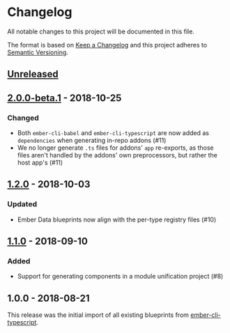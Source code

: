 # Changelog

All notable changes to this project will be documented in this file.

The format is based on [Keep a Changelog](http://keepachangelog.com/en/1.0.0/) and this project adheres to [Semantic Versioning](http://semver.org/spec/v2.0.0.html).

## [Unreleased]

## [2.0.0-beta.1] - 2018-10-25

### Changed
- Both `ember-cli-babel` and `ember-cli-typescript` are now added as `dependencies` when generating in-repo addons (#11)
- We no longer generate `.ts` files for addons' `app` re-exports, as those files aren't handled by the addons' own preprocessors, but rather the host app's (#11)

## [1.2.0] - 2018-10-03

### Updated
- Ember Data blueprints now align with the per-type registry files (#10)

## [1.1.0] - 2018-09-10

### Added
- Support for generating components in a module unification project (#8)

## 1.0.0 - 2018-08-21

This release was the initial import of all existing blueprints from [ember-cli-typescript].

[ember-cli-typescript]: https://github.com/typed-ember/ember-cli-typescript
[unreleased]: https://github.com/typed-ember/ember-cli-typescript-blueprints/compare/v2.0.0-beta.1...v2
[2.0.0-beta.1]: https://github.com/typed-ember/ember-cli-typescript-blueprints/compare/v1.2.0...v2.0.0-beta.1
[1.2.0]: https://github.com/typed-ember/ember-cli-typescript-blueprints/compare/v1.1.0...v1.2.0
[1.1.0]: https://github.com/typed-ember/ember-cli-typescript-blueprints/compare/54697b4...v1.1.0
